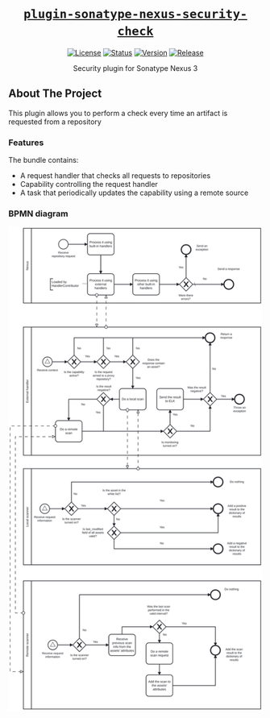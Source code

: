 <div align="center" markdown="1">

# [`plugin-sonatype-nexus-security-check`][url-repo]

[![License][badge-license]][url-license]
[![Status][badge-status-finished]][url-repo]
[![Version][badge-version]][url-version]
[![Release][badge-workflow-release]][url-workflow-release]

Security plugin for Sonatype Nexus 3

</div>

## About The Project

This plugin allows you to perform a check every time an artifact is requested from a repository

### Features

The bundle contains:

- A request handler that checks all requests to repositories
- Capability controlling the request handler
- A task that periodically updates the capability using a remote source

### BPMN diagram

![BPMN diagram]

<!-- relative links -->

[bpmn diagram]: docs/diagram.svg

<!-- project links -->

[url-repo]: https://github.com/shishifubing/plugin-sonatype-nexus-security-check
[url-license]: https://github.com/shishifubing/plugin-sonatype-nexus-security-check/blob/main/LICENSE
[url-workflow-release]: https://github.com/shishifubing/plugin-sonatype-nexus-security-check/actions/workflows/release.yml
[url-version]: https://github.com/shishifubing/plugin-sonatype-nexus-security-check/releases/latest

<!-- external links -->

<!-- badge links -->

[badge-status-finished]: https://img.shields.io/badge/status-finished-informational
[badge-license]: https://img.shields.io/github/license/shishifubing/plugin-sonatype-nexus-security-check.svg
[badge-workflow-release]: https://img.shields.io/github/actions/workflow/status/shishifubing/plugin-sonatype-nexus-security-check/release.yml?branch=main&label=release&logo=github
[badge-version]: https://img.shields.io/github/v/release/shishifubing/plugin-sonatype-nexus-security-check?label=version

<!-- other badge links -->
